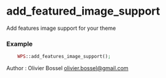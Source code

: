 # add_featured_image_support

Add features image support for your theme


### Example
```php
	WPS::add_features_image_support();
```
Author : Olivier Bossel [olivier.bossel@gmail.com](mailto:olivier.bossel@gmail.com)